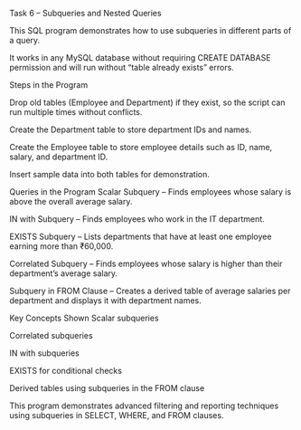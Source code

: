 Task 6 – Subqueries and Nested Queries

This SQL program demonstrates how to use subqueries in different parts of a query.

It works in any MySQL database without requiring CREATE DATABASE permission and will run without “table already exists” errors.

Steps in the Program

Drop old tables (Employee and Department) if they exist, so the script can run multiple times without conflicts.

Create the Department table to store department IDs and names.

Create the Employee table to store employee details such as ID, name, salary, and department ID.

Insert sample data into both tables for demonstration.

Queries in the Program
Scalar Subquery – Finds employees whose salary is above the overall average salary.

IN with Subquery – Finds employees who work in the IT department.

EXISTS Subquery – Lists departments that have at least one employee earning more than ₹60,000.

Correlated Subquery – Finds employees whose salary is higher than their department’s average salary.

Subquery in FROM Clause – Creates a derived table of average salaries per department and displays it with department names.

Key Concepts Shown
Scalar subqueries

Correlated subqueries

IN with subqueries

EXISTS for conditional checks

Derived tables using subqueries in the FROM clause

This program demonstrates advanced filtering and reporting techniques using subqueries in SELECT, WHERE, and FROM clauses.

